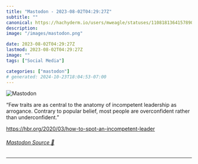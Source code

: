 ```yaml
---
title: "Mastodon - 2023-08-02T04:29:27Z"
subtitle: ""
canonical: https://hachyderm.io/users/mweagle/statuses/110818136415789062
description:
image: "/images/mastodon.png"

date: 2023-08-02T04:29:27Z
lastmod: 2023-08-02T04:29:27Z
image: ""
tags: ["Social Media"]

categories: ["mastodon"]
# generated: 2024-10-23T18:04:53-07:00
---
```

![Mastodon](/images/mastodon.png)

<p>“Few traits are as central to the anatomy of incompetent leadership as arrogance. Contrary to popular belief, most people are overconfident rather than underconfident.”</p><p><a href="https://hbr.org/2020/03/how-to-spot-an-incompetent-leader" target="_blank" rel="nofollow noopener noreferrer" translate="no"><span class="invisible">https://</span><span class="ellipsis">hbr.org/2020/03/how-to-spot-an</span><span class="invisible">-incompetent-leader</span></a></p>


###### [Mastodon Source 🐘](https://hachyderm.io/@mweagle/110818136415789062)

___
